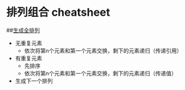 排列组合 cheatsheet
=======

##[生成全排列](./Permutations.cpp)

* 无重复元素
	* 依次将第n个元素和第一个元素交换，剩下的元素递归（传递引用）
* 有重复元素
	* 先排序
	* 依次将第n个元素和第一个元素交换，剩下的元素递归（传递值）
* 生成下一个排列


